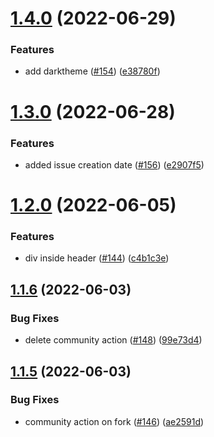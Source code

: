 # [1.4.0](https://github.com/EddieHubCommunity/good-first-issue-finder/compare/v1.3.0...v1.4.0) (2022-06-29)

### Features

- add darktheme ([#154](https://github.com/EddieHubCommunity/good-first-issue-finder/issues/154)) ([e38780f](https://github.com/EddieHubCommunity/good-first-issue-finder/commit/e38780f2ae0eaf668c62aae136b738be7214248d))

# [1.3.0](https://github.com/EddieHubCommunity/good-first-issue-finder/compare/v1.2.0...v1.3.0) (2022-06-28)

### Features

- added issue creation date ([#156](https://github.com/EddieHubCommunity/good-first-issue-finder/issues/156)) ([e2907f5](https://github.com/EddieHubCommunity/good-first-issue-finder/commit/e2907f50db909d21c8a2546cafbf93692101afb8))

# [1.2.0](https://github.com/EddieHubCommunity/good-first-issue-finder/compare/v1.1.6...v1.2.0) (2022-06-05)

### Features

- div inside header ([#144](https://github.com/EddieHubCommunity/good-first-issue-finder/issues/144)) ([c4b1c3e](https://github.com/EddieHubCommunity/good-first-issue-finder/commit/c4b1c3e1cf7cbcc5689696264855e5dce8c85f98))

## [1.1.6](https://github.com/EddieHubCommunity/good-first-issue-finder/compare/v1.1.5...v1.1.6) (2022-06-03)

### Bug Fixes

- delete community action ([#148](https://github.com/EddieHubCommunity/good-first-issue-finder/issues/148)) ([99e73d4](https://github.com/EddieHubCommunity/good-first-issue-finder/commit/99e73d467052b4e5f67bb04261b5c8be72f66486))

## [1.1.5](https://github.com/EddieHubCommunity/good-first-issue-finder/compare/v1.1.4...v1.1.5) (2022-06-03)

### Bug Fixes

- community action on fork ([#146](https://github.com/EddieHubCommunity/good-first-issue-finder/issues/146)) ([ae2591d](https://github.com/EddieHubCommunity/good-first-issue-finder/commit/ae2591d5f91aaf3425b4a5a5aa99cac3b673dd38))
